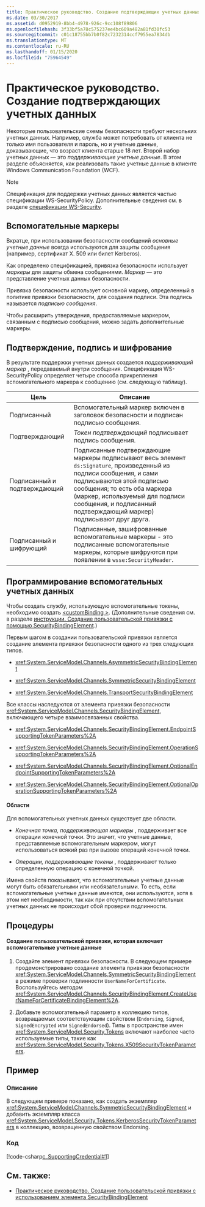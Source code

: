 ```yaml
---
title: Практическое руководство. Создание подтверждающих учетных данных
ms.date: 03/30/2017
ms.assetid: d0952919-8bb4-4978-926c-9cc108f89806
ms.openlocfilehash: 3f33bf5a78c575237ee4bc609a482a81fd30fc53
ms.sourcegitcommit: c01c18755bb7b0f82c7232314ccf7955ea7834db
ms.translationtype: MT
ms.contentlocale: ru-RU
ms.lasthandoff: 01/15/2020
ms.locfileid: "75964549"
---
```

# <a name="how-to-create-a-supporting-credential"></a>Практическое руководство. Создание подтверждающих учетных данных
Некоторые пользовательские схемы безопасности требуют нескольких учетных данных. Например, служба может потребовать от клиента не только имя пользователя и пароль, но и учетные данные, доказывающие, что возраст клиента старше 18 лет. Второй набор учетных данных — это *поддерживающие учетные данные*. В этом разделе объясняется, как реализовать такие учетные данные в клиенте Windows Communication Foundation (WCF).  
  
> [!NOTE]
> Спецификация для поддержки учетных данных является частью спецификации WS-SecurityPolicy. Дополнительные сведения см. в разделе [спецификации WS-Security](https://docs.microsoft.com/previous-versions/dotnet/articles/ms951273(v=msdn.10)).  
  
## <a name="supporting-tokens"></a>Вспомогательные маркеры  
 Вкратце, при использовании безопасности сообщений *основные учетные данные* всегда используются для защиты сообщения (например, сертификат X. 509 или билет Kerberos).  
  
 Как определено спецификацией, привязка безопасности использует *маркеры* для защиты обмена сообщениями. *Маркер* — это представление учетных данных безопасности.  
  
 Привязка безопасности использует основной маркер, определенный в политике привязки безопасности, для создания подписи. Эта подпись называется *подписью сообщения*.  
  
 Чтобы расширить утверждения, предоставляемые маркером, связанным с подписью сообщения, можно задать дополнительные маркеры.  
  
## <a name="endorsing-signing-and-encrypting"></a>Подтверждение, подпись и шифрование  
 В результате поддержки учетных данных создается *поддерживающий маркер* , передаваемый внутри сообщения. Спецификация WS-SecurityPolicy определяет четыре способа прикрепления вспомогательного маркера к сообщению (см. следующую таблицу).  
  
|Цель|Описание|  
|-------------|-----------------|  
|Подписанный|Вспомогательный маркер включен в заголовок безопасности и подписан подписью сообщения.|  
|Подтверждающий|*Токен подтверждающий* подписывает подпись сообщения.|  
|Подписанный и подтверждающий|Подписанные подтверждающие маркеры подписывают весь элемент `ds:Signature`, произведенный из подписи сообщения, и сами подписываются этой подписью сообщения; то есть оба маркера (маркер, используемый для подписи сообщения, и подписанный подтверждающий маркер) подписывают друг друга.|  
|Подписанный и шифрующий|Подписанные, зашифрованные вспомогательные маркеры - это подписанные вспомогательные маркеры, которые шифруются при появлении в `wsse:SecurityHeader`.|  
  
## <a name="programming-supporting-credentials"></a>Программирование вспомогательных учетных данных  
 Чтобы создать службу, использующую вспомогательные токены, необходимо создать [\<customBinding >](../../../../docs/framework/configure-apps/file-schema/wcf/custombinding.md). (Дополнительные сведения см. в разделе [инструкции. Создание пользовательской привязки с помощью SecurityBindingElement](../../../../docs/framework/wcf/feature-details/how-to-create-a-custom-binding-using-the-securitybindingelement.md).)  
  
 Первым шагом в создании пользовательской привязки является создание элемента привязки безопасности одного из трех следующих типов.  
  
- <xref:System.ServiceModel.Channels.AsymmetricSecurityBindingElement>  
  
- <xref:System.ServiceModel.Channels.SymmetricSecurityBindingElement>  
  
- <xref:System.ServiceModel.Channels.TransportSecurityBindingElement>  
  
 Все классы наследуются от элемента привязки безопасности <xref:System.ServiceModel.Channels.SecurityBindingElement>, включающего четыре взаимосвязанных свойства.  
  
- <xref:System.ServiceModel.Channels.SecurityBindingElement.EndpointSupportingTokenParameters%2A>  
  
- <xref:System.ServiceModel.Channels.SecurityBindingElement.OperationSupportingTokenParameters%2A>  
  
- <xref:System.ServiceModel.Channels.SecurityBindingElement.OptionalEndpointSupportingTokenParameters%2A>  
  
- <xref:System.ServiceModel.Channels.SecurityBindingElement.OptionalOperationSupportingTokenParameters%2A>  
  
#### <a name="scopes"></a>Области  
 Для вспомогательных учетных данных существует две области.  
  
- *Конечная точка, поддерживающая маркеры* , поддерживает все операции конечной точки. Это значит, что учетные данные, представляемые вспомогательным маркером, могут использоваться всякий раз при вызове операций конечной точки.  
  
- *Операции, поддерживающие токены* , поддерживают только определенную операцию с конечной точкой.  
  
 Имена свойств показывают, что вспомогательные учетные данные могут быть обязательными или необязательными. То есть, если вспомогательные учетные данные имеются, они используются, хотя в этом нет необходимости, так как при отсутствии вспомогательных учетных данных не происходит сбой проверки подлинности.  
  
## <a name="procedures"></a>Процедуры  
  
#### <a name="to-create-a-custom-binding-that-includes-supporting-credentials"></a>Создание пользовательской привязки, которая включает вспомогательные учетные данные  
  
1. Создайте элемент привязки безопасности. В следующем примере продемонстрировано создание элемента привязки безопасности <xref:System.ServiceModel.Channels.SymmetricSecurityBindingElement> в режиме проверки подлинности `UserNameForCertificate`. Воспользуйтесь методом <xref:System.ServiceModel.Channels.SecurityBindingElement.CreateUserNameForCertificateBindingElement%2A>.  
  
2. Добавьте вспомогательный параметр в коллекцию типов, возвращаемых соответствующим свойством (`Endorsing`, `Signed`, `SignedEncrypted` или `SignedEndorsed`). Типы в пространстве имен <xref:System.ServiceModel.Security.Tokens> включают наиболее часто используемые типы, такие как <xref:System.ServiceModel.Security.Tokens.X509SecurityTokenParameters>.  
  
## <a name="example"></a>Пример  
  
### <a name="description"></a>Описание  
 В следующем примере показано, как создать экземпляр <xref:System.ServiceModel.Channels.SymmetricSecurityBindingElement> и добавить экземпляр класса <xref:System.ServiceModel.Security.Tokens.KerberosSecurityTokenParameters> в коллекцию, возвращенную свойством Endorsing.  
  
### <a name="code"></a>Код  
 [!code-csharp[c_SupportingCredential#1](../../../../samples/snippets/csharp/VS_Snippets_CFX/c_supportingcredential/cs/source.cs#1)]  
  
## <a name="see-also"></a>См. также:

- [Практическое руководство. Создание пользовательской привязки с использованием элемента SecurityBindingElement](../../../../docs/framework/wcf/feature-details/how-to-create-a-custom-binding-using-the-securitybindingelement.md)
